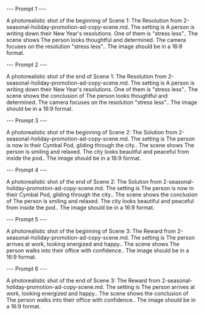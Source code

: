 --- Prompt 1 ---

A photorealistic shot of the beginning of Scene 1: The Resolution from 2-seasonal-holiday-promotion-ad-copy-scene.md.
The setting is A person is writing down their New Year's resolutions. One of them is "stress less"..
The scene shows The person looks thoughtful and determined. The camera focuses on the resolution "stress less"..
The image should be in a 16:9 format.

--- Prompt 2 ---

A photorealistic shot of the end of Scene 1: The Resolution from 2-seasonal-holiday-promotion-ad-copy-scene.md.
The setting is A person is writing down their New Year's resolutions. One of them is "stress less"..
The scene shows the conclusion of The person looks thoughtful and determined. The camera focuses on the resolution "stress less"..
The image should be in a 16:9 format.

--- Prompt 3 ---

A photorealistic shot of the beginning of Scene 2: The Solution from 2-seasonal-holiday-promotion-ad-copy-scene.md.
The setting is The person is now in their Cymbal Pod, gliding through the city..
The scene shows The person is smiling and relaxed. The city looks beautiful and peaceful from inside the pod..
The image should be in a 16:9 format.

--- Prompt 4 ---

A photorealistic shot of the end of Scene 2: The Solution from 2-seasonal-holiday-promotion-ad-copy-scene.md.
The setting is The person is now in their Cymbal Pod, gliding through the city..
The scene shows the conclusion of The person is smiling and relaxed. The city looks beautiful and peaceful from inside the pod..
The image should be in a 16:9 format.

--- Prompt 5 ---

A photorealistic shot of the beginning of Scene 3: The Reward from 2-seasonal-holiday-promotion-ad-copy-scene.md.
The setting is The person arrives at work, looking energized and happy..
The scene shows The person walks into their office with confidence..
The image should be in a 16:9 format.

--- Prompt 6 ---

A photorealistic shot of the end of Scene 3: The Reward from 2-seasonal-holiday-promotion-ad-copy-scene.md.
The setting is The person arrives at work, looking energized and happy..
The scene shows the conclusion of The person walks into their office with confidence..
The image should be in a 16:9 format.

